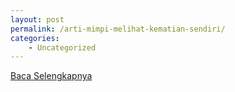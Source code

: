 ```yaml
---
layout: post
permalink: /arti-mimpi-melihat-kematian-sendiri/
categories:
    - Uncategorized
---
```


[Baca Selengkapnya](/07)